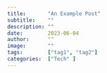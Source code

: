 ```yaml
---
title:       "An Example Post"
subtitle:    ""
description: ""
date:        2023-06-04
author:      ""
image:       ""
tags:        ["tag1", "tag2"]
categories:  ["Tech" ]
---
```

